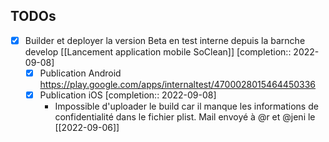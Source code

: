 ## TODOs

- [x] Builder et deployer la version Beta en test interne depuis la barnche develop [[Lancement application mobile SoClean]] [completion:: 2022-09-08]
	- [x] Publication Android https://play.google.com/apps/internaltest/4700028015464450336
	- [x] Publication iOS  [completion:: 2022-09-08]
		- Impossible d'uploader le build car il manque les informations de confidentialité dans le fichier plist. Mail envoyé à @r et @jeni    le [[2022-09-06]]

